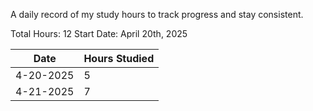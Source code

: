 A daily record of my study hours to track progress and stay consistent.

Total Hours: 12
Start Date: April 20th, 2025

| **Date**  | **Hours Studied** |
| --------- | ----------------- |
| 4-20-2025 | 5                 |
| 4-21-2025 | 7                 |
